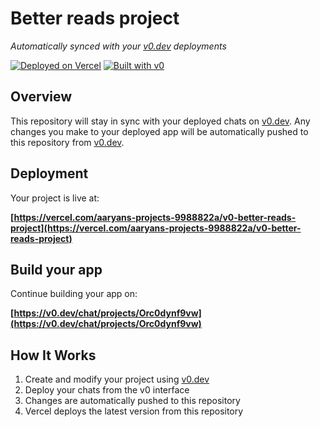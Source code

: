 # Better reads project

*Automatically synced with your [v0.dev](https://v0.dev) deployments*

[![Deployed on Vercel](https://img.shields.io/badge/Deployed%20on-Vercel-black?style=for-the-badge&logo=vercel)](https://vercel.com/aaryans-projects-9988822a/v0-better-reads-project)
[![Built with v0](https://img.shields.io/badge/Built%20with-v0.dev-black?style=for-the-badge)](https://v0.dev/chat/projects/Orc0dynf9vw)

## Overview

This repository will stay in sync with your deployed chats on [v0.dev](https://v0.dev).
Any changes you make to your deployed app will be automatically pushed to this repository from [v0.dev](https://v0.dev).

## Deployment

Your project is live at:

**[https://vercel.com/aaryans-projects-9988822a/v0-better-reads-project](https://vercel.com/aaryans-projects-9988822a/v0-better-reads-project)**

## Build your app

Continue building your app on:

**[https://v0.dev/chat/projects/Orc0dynf9vw](https://v0.dev/chat/projects/Orc0dynf9vw)**

## How It Works

1. Create and modify your project using [v0.dev](https://v0.dev)
2. Deploy your chats from the v0 interface
3. Changes are automatically pushed to this repository
4. Vercel deploys the latest version from this repository
